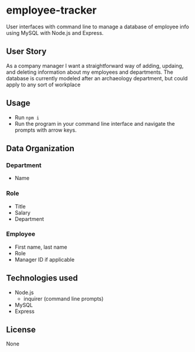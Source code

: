 # employee-tracker
User interfaces with command line to manage a database of employee info using MySQL with Node.js and Express.

## User Story
As a company manager I want a straightforward way of adding, updaing, and deleting information about my employees and departments.
The database is currently modeled after an archaeology department, but could apply to any sort of workplace

## Usage
* Run `npm i`
* Run the program in your command line interface and navigate the prompts with arrow keys.

## Data Organization
### Department
* Name
### Role
* Title
* Salary
* Department
### Employee
* First name, last name
* Role
* Manager ID if applicable

## Technologies used
* Node.js
  * inquirer (command line prompts)
* MySQL
* Express

## License
None
